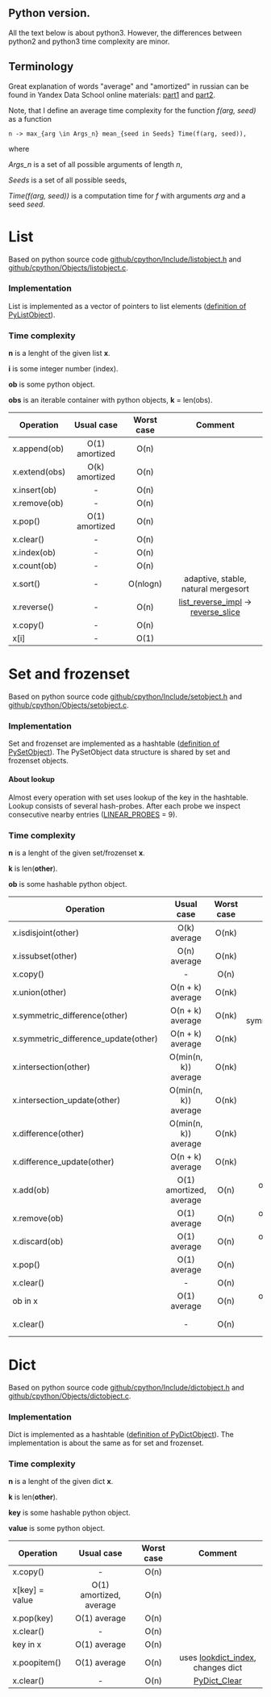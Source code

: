 ## Python version.
All the text below is about python3. However, the differences between python2 and python3 time complexity are minor.

## Terminology
Great explanation of words "average" and "amortized" in russian can be found in Yandex Data School online materials: [part1](https://yandexdataschool.ru/edu-process/courses/algorithms#item-1) and [part2](https://yandexdataschool.ru/edu-process/courses/algorithms#item-2).

Note, that I define an average time complexity for the function *f(arg, seed)* as a function

    n -> max_{arg \in Args_n} mean_{seed in Seeds} Time(f(arg, seed)), 
where

*Args_n* is a set of all possible arguments of length *n*,

*Seeds* is a set of all possible seeds,

*Time(f(arg, seed))* is a computation time for *f* with arguments *arg* and a seed *seed*.

# List

Based on python source code 
[github/cpython/Include/listobject.h](https://github.com/python/cpython/blob/master/Include/listobject.h)
and
[github/cpython/Objects/listobject.c](https://github.com/python/cpython/blob/master/Objects/listobject.c).

### Implementation

List is implemented as a vector of pointers to list elements ([definition of PyListObject](https://github.com/python/cpython/blob/master/Include/listobject.h#L23)).

### Time complexity

**n** is a lenght of the given list __x__.

**i** is some integer number (index).

**ob** is some python object.

**obs** is an iterable container with python objects, **k** = len(obs).

| Operation   | Usual case     | Worst case | Comment |
| ----------  | :----------:   | :--------: | :-:  |
| x.append(ob)     | O(1) amortized | O(n)       |     |
| x.extend(obs)    | O(k) amortized | O(n)       |     |
| x.insert(ob)     | -              | O(n)       |     |
| x.remove(ob)     | -              | O(n)       |     |
| x.pop()          | O(1) amortized | O(n)       |     |
| x.clear()        | -              | O(n)       |     |
| x.index(ob)      | -              | O(n)       |     |
| x.count(ob)      | -              | O(n)       |     |
| x.sort()         | -              | O(nlogn)   | adaptive, stable, natural mergesort    |
| x.reverse()      | -              | O(n)       | [list_reverse_impl](https://github.com/python/cpython/blob/master/Objects/listobject.c#L2422) -> [reverse_slice](https://github.com/python/cpython/blob/master/Objects/listobject.c#L1001)    |
| x.copy()         | -              | O(n)       |     |
| x[i]             | -              | O(1)       |     |


# Set and frozenset

Based on python source code
[github/cpython/Include/setobject.h](https://github.com/python/cpython/blob/master/Include/setobject.h)
and
[github/cpython/Objects/setobject.c](https://github.com/python/cpython/blob/master/Objects/setobject.c).

### Implementation

Set and frozenset are implemented as a hashtable ([definition of PySetObject](https://github.com/python/cpython/blob/master/Include/setobject.h#L42)). The PySetObject data structure is shared by set and frozenset objects.

#### About lookup 
Almost every operation with set uses lookup of the key in the hashtable. Lookup consists of several hash-probes. After each probe we inspect consecutive nearby entries ([LINEAR_PROBES](https://github.com/python/cpython/blob/master/Objects/setobject.c#L49) = 9).

### Time complexity

**n** is a lenght of the given set/frozenset **x**.

**k** is len(**other**).

**ob** is some hashable python object.

| Operation                            | Usual case             | Worst case | Comment |
| -------------------                  | :----------:           | :--------: | :-:  |
| x.isdisjoint(other)                  | O(k) average           | O(nk)      ||
| x.issubset(other)                    | O(n) average           | O(nk)      ||
| x.copy()                             | -                      | O(n)       ||
| x.union(other)                       | O(n + k) average       | O(nk)      ||
| x.symmetric_difference(other)        | O(n + k) average       | O(nk)      | first copy x, then symmetric_difference_update|
| x.symmetric_difference_update(other) | O(n + k) average       | O(nk)      | only for set    |
| x.intersection(other)                | O(min(n, k)) average   | O(nk)      ||
| x.intersection_update(other)         | O(min(n, k)) average   | O(nk)      | only for set, uses set_intersection    |
| x.difference(other)                  | O(min(n, k)) average   | O(nk)      |[not exactly min](https://github.com/python/cpython/blob/master/Objects/setobject.c#L1578)|
| x.difference_update(other)           | O(n + k) average       | O(nk)      | only for set    |
| x.add(ob)                            | O(1) amortized, average| O(n)       | only for set, for ob with length 1|
| x.remove(ob)                         | O(1) average           | O(n)       | only for set, for ob with length 1    |
| x.discard(ob)                        | O(1) average           | O(n)       | only for set, for ob with length 1    |
| x.pop()                              | O(1) average           | O(n)       | only for set    |
| x.clear()                            | -                      | O(n)       | only for set    |
| ob in x                              | O(1) average           | O(n)       | only for set, for ob with length 1    |
| x.clear()                            | -                      | O(n)       | only for set, [set_clear_internal](https://github.com/python/cpython/blob/master/Objects/setobject.c#L473)    |

# Dict

Based on python source code
[github/cpython/Include/dictobject.h](https://github.com/python/cpython/blob/master/Include/dictobject.h)
and
[github/cpython/Objects/dictobject.c](https://github.com/python/cpython/blob/master/Objects/dictobject.c).

### Implementation

Dict is implemented as a hashtable ([definition of PyDictObject](https://github.com/python/cpython/blob/e4dcbbd7f4ac18d01c0ec85f64ae98b8281ed403/Include/dictobject.h#L23)). The implementation is about the same as for set and frozenset.

### Time complexity

**n** is a lenght of the given dict **x**.

**k** is len(**other**).

**key** is some hashable python object.

**value** is some python object.

| Operation                            | Usual case             | Worst case | Comment |
| -------------------                  | :----------:           | :--------: | :-:  |
| x.copy()                             | -                      | O(n)       ||
| x[key] = value                       | O(1) amortized, average| O(n)       ||
| x.pop(key)                           | O(1) average           | O(n)       ||
| x.clear()                            | -                      | O(n)       ||
| key in x                             | O(1) average           | O(n)       ||
| x.poopitem()                         | O(1) average           | O(n)       |uses [lookdict_index](https://github.com/python/cpython/blob/e4dcbbd7f4ac18d01c0ec85f64ae98b8281ed403/Objects/dictobject.c#L2944), changes dict|
| x.clear()                            | -                      | O(n)       |[PyDict_Clear](https://github.com/python/cpython/blob/e4dcbbd7f4ac18d01c0ec85f64ae98b8281ed403/Objects/dictobject.c#L1612)    |
